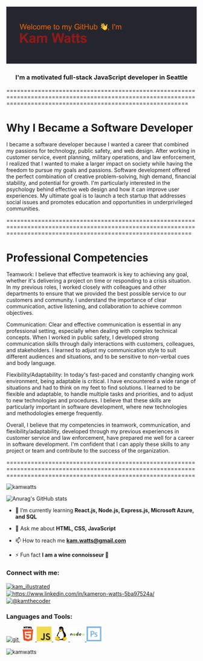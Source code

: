 <img src="./header.png"></img>
<h3 align="center">I'm a motivated full-stack JavaScript developer in Seattle</h3>
================================================================================================================================================================

# Why I Became a Software Developer

I became a software developer because I wanted a career that combined my passions for technology, public safety, and web design. After working in customer service, event planning, military operations, and law enforcement, I realized that I wanted to make a larger impact on society while having the freedom to pursue my goals and passions. Software development offered the perfect combination of creative problem-solving, high demand, financial stability, and potential for growth. I'm particularly interested in the psychology behind effective web design and how it can improve user experiences. My ultimate goal is to launch a tech startup that addresses social issues and promotes education and opportunities in underprivileged communities.

=================================================================================================================================================================

# Professional Competencies

Teamwork: I believe that effective teamwork is key to achieving any goal, whether it's delivering a project on time or responding to a crisis situation. In my previous roles, I worked closely with colleagues and other departments to ensure that we provided the best possible service to our customers and community. I understand the importance of clear communication, active listening, and collaboration to achieve common objectives.

Communication: Clear and effective communication is essential in any professional setting, especially when dealing with complex technical concepts. When I worked in public safety, I developed strong communication skills through daily interactions with customers, colleagues, and stakeholders. I learned to adjust my communication style to suit different audiences and situations, and to be sensitive to non-verbal cues and body language.

Flexibility/Adaptability: In today's fast-paced and constantly changing work environment, being adaptable is critical. I have encountered a wide range of situations and had to think on my feet to find solutions. I learned to be flexible and adaptable, to handle multiple tasks and priorities, and to adjust to new technologies and procedures. I believe that these skills are particularly important in software development, where new technologies and methodologies emerge frequently.

Overall, I believe that my competencies in teamwork, communication, and flexibility/adaptability, developed through my previous experiences in customer service and law enforcement, have prepared me well for a career in software development. I'm confident that I can apply these skills to any project or team and contribute to the success of the organization.

==================================================================================================================================================================

<p align="left"> <img src="https://komarev.com/ghpvc/?username=kamwatts&label=Profile%20views&color=0e75b6&style=flat" alt="kamwatts" /> </p>

![Anurag's GitHub stats](https://github-readme-stats.vercel.app/api?username=KamWatts&show_icons=true&theme=merko)

- 🌱 I’m currently learning **React.js, Node.js, Express.js, Microsoft Azure, and SQL**

- 💬 Ask me about **HTML, CSS, JavaScript**

- 📫 How to reach me **kam.watts@gmail.com**

- ⚡ Fun fact **I am a wine connoisseur 🍷**

<h3 align="left">Connect with me:</h3>
<p align="left">
<a href="https://twitter.com/kam_illustrated" target="blank"><img align="center" src="https://raw.githubusercontent.com/rahuldkjain/github-profile-readme-generator/master/src/images/icons/Social/twitter.svg" alt="kam_illustrated" height="30" width="40" /></a>
<a href="https://linkedin.com/in/https://www.linkedin.com/in/kameron-watts-5ba97524a/" target="blank"><img align="center" src="https://raw.githubusercontent.com/rahuldkjain/github-profile-readme-generator/master/src/images/icons/Social/linked-in-alt.svg" alt="https://www.linkedin.com/in/kameron-watts-5ba97524a/" height="30" width="40" /></a>
<a href="https://instagram.com/@kamthecoder" target="blank"><img align="center" src="https://raw.githubusercontent.com/rahuldkjain/github-profile-readme-generator/master/src/images/icons/Social/instagram.svg" alt="@kamthecoder" height="30" width="40" /></a>
</p>

<h3 align="left">Languages and Tools:</h3>
<p align="left"> <a href="https://git-scm.com/" target="_blank" rel="noreferrer"> <img src="https://www.vectorlogo.zone/logos/git-scm/git-scm-icon.svg" alt="git" width="40" height="40"/> </a> <a href="https://www.w3.org/html/" target="_blank" rel="noreferrer"> <img src="https://raw.githubusercontent.com/devicons/devicon/master/icons/html5/html5-original-wordmark.svg" alt="html5" width="40" height="40"/> </a> <a href="https://developer.mozilla.org/en-US/docs/Web/JavaScript" target="_blank" rel="noreferrer"> <img src="https://raw.githubusercontent.com/devicons/devicon/master/icons/javascript/javascript-original.svg" alt="javascript" width="40" height="40"/> </a> <a href="https://www.linux.org/" target="_blank" rel="noreferrer"> <img src="https://raw.githubusercontent.com/devicons/devicon/master/icons/linux/linux-original.svg" alt="linux" width="40" height="40"/> </a> <a href="https://nodejs.org" target="_blank" rel="noreferrer"> <img src="https://raw.githubusercontent.com/devicons/devicon/master/icons/nodejs/nodejs-original-wordmark.svg" alt="nodejs" width="40" height="40"/> </a> <a href="https://www.photoshop.com/en" target="_blank" rel="noreferrer"> <img src="https://raw.githubusercontent.com/devicons/devicon/master/icons/photoshop/photoshop-line.svg" alt="photoshop" width="40" height="40"/> </a> </p>


<p><img align="center" src="https://github-readme-streak-stats.herokuapp.com/?user=kamwatts&" alt="kamwatts" /></p>

